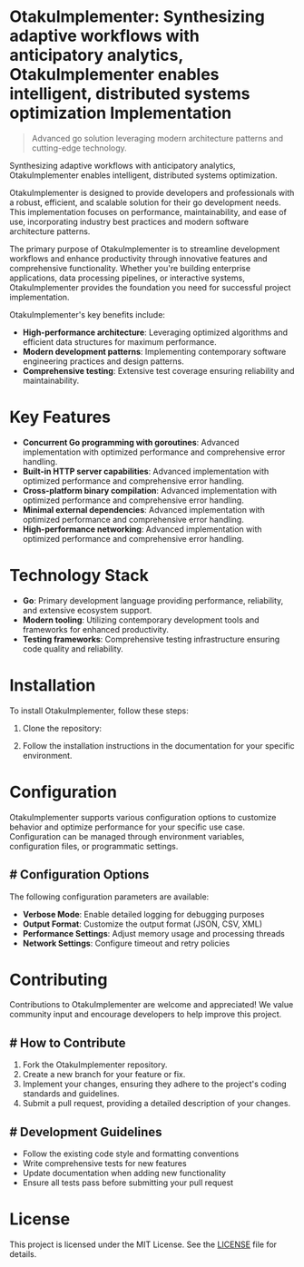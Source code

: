 <!-- fallback_OtakuImplementer_20251026235536_16633 -->

# OtakuImplementer: Synthesizing adaptive workflows with anticipatory analytics, OtakuImplementer enables intelligent, distributed systems optimization Implementation
> Advanced go solution leveraging modern architecture patterns and cutting-edge technology.

Synthesizing adaptive workflows with anticipatory analytics, OtakuImplementer enables intelligent, distributed systems optimization.

OtakuImplementer is designed to provide developers and professionals with a robust, efficient, and scalable solution for their go development needs. This implementation focuses on performance, maintainability, and ease of use, incorporating industry best practices and modern software architecture patterns.

The primary purpose of OtakuImplementer is to streamline development workflows and enhance productivity through innovative features and comprehensive functionality. Whether you're building enterprise applications, data processing pipelines, or interactive systems, OtakuImplementer provides the foundation you need for successful project implementation.

OtakuImplementer's key benefits include:

* **High-performance architecture**: Leveraging optimized algorithms and efficient data structures for maximum performance.
* **Modern development patterns**: Implementing contemporary software engineering practices and design patterns.
* **Comprehensive testing**: Extensive test coverage ensuring reliability and maintainability.

# Key Features

* **Concurrent Go programming with goroutines**: Advanced implementation with optimized performance and comprehensive error handling.
* **Built-in HTTP server capabilities**: Advanced implementation with optimized performance and comprehensive error handling.
* **Cross-platform binary compilation**: Advanced implementation with optimized performance and comprehensive error handling.
* **Minimal external dependencies**: Advanced implementation with optimized performance and comprehensive error handling.
* **High-performance networking**: Advanced implementation with optimized performance and comprehensive error handling.

# Technology Stack

* **Go**: Primary development language providing performance, reliability, and extensive ecosystem support.
* **Modern tooling**: Utilizing contemporary development tools and frameworks for enhanced productivity.
* **Testing frameworks**: Comprehensive testing infrastructure ensuring code quality and reliability.

# Installation

To install OtakuImplementer, follow these steps:

1. Clone the repository:


2. Follow the installation instructions in the documentation for your specific environment.

# Configuration

OtakuImplementer supports various configuration options to customize behavior and optimize performance for your specific use case. Configuration can be managed through environment variables, configuration files, or programmatic settings.

## # Configuration Options

The following configuration parameters are available:

* **Verbose Mode**: Enable detailed logging for debugging purposes
* **Output Format**: Customize the output format (JSON, CSV, XML)
* **Performance Settings**: Adjust memory usage and processing threads
* **Network Settings**: Configure timeout and retry policies

# Contributing

Contributions to OtakuImplementer are welcome and appreciated! We value community input and encourage developers to help improve this project.

## # How to Contribute

1. Fork the OtakuImplementer repository.
2. Create a new branch for your feature or fix.
3. Implement your changes, ensuring they adhere to the project's coding standards and guidelines.
4. Submit a pull request, providing a detailed description of your changes.

## # Development Guidelines

* Follow the existing code style and formatting conventions
* Write comprehensive tests for new features
* Update documentation when adding new functionality
* Ensure all tests pass before submitting your pull request

# License

This project is licensed under the MIT License. See the [LICENSE](https://github.com/weitereigh/OtakuImplementer/blob/main/LICENSE) file for details.
